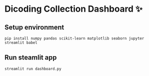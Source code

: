 
# Dicoding Collection Dashboard ✨

## Setup environment
```
pip install numpy pandas scikit-learn matplotlib seaborn jupyter streamlit babel
```

## Run steamlit app
```
streamlit run dashboard.py
```
